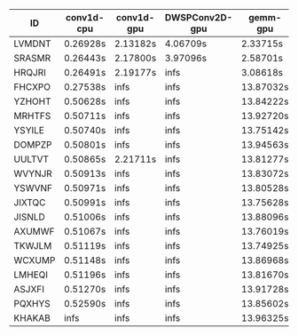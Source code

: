 |ID|conv1d-cpu|conv1d-gpu|DWSPConv2D-gpu|gemm-gpu|avg|
|-|-|-|-|-|-|
|LVMDNT|0.26928s|2.13182s|4.06709s|2.33715s|2.20133s|
|SRASMR|0.26443s|2.17800s|3.97096s|2.58701s|2.25010s|
|HRQJRI|0.26491s|2.19177s|infs|3.08618s|infs|
|FHCXPO|0.27538s|infs|infs|13.87032s|infs|
|YZHOHT|0.50628s|infs|infs|13.84222s|infs|
|MRHTFS|0.50711s|infs|infs|13.92720s|infs|
|YSYILE|0.50740s|infs|infs|13.75142s|infs|
|DOMPZP|0.50801s|infs|infs|13.94563s|infs|
|UULTVT|0.50865s|2.21711s|infs|13.81277s|infs|
|WVYNJR|0.50913s|infs|infs|13.83072s|infs|
|YSWVNF|0.50971s|infs|infs|13.80528s|infs|
|JIXTQC|0.50991s|infs|infs|13.75628s|infs|
|JISNLD|0.51006s|infs|infs|13.88096s|infs|
|AXUMWF|0.51067s|infs|infs|13.76019s|infs|
|TKWJLM|0.51119s|infs|infs|13.74925s|infs|
|WCXUMP|0.51148s|infs|infs|13.86968s|infs|
|LMHEQI|0.51196s|infs|infs|13.81670s|infs|
|ASJXFI|0.51270s|infs|infs|13.91728s|infs|
|PQXHYS|0.52590s|infs|infs|13.85602s|infs|
|KHAKAB|infs|infs|infs|13.96325s|infs|
